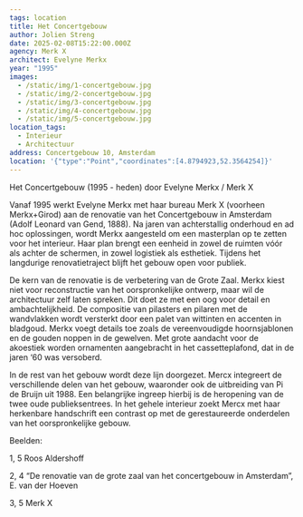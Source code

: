 ```yaml
---
tags: location
title: Het Concertgebouw
author: Jolien Streng
date: 2025-02-08T15:22:00.000Z
agency: Merk X
architect: Evelyne Merkx
year: "1995"
images:
  - /static/img/1-concertgebouw.jpg
  - /static/img/2-concertgebouw.jpg
  - /static/img/3-concertgebouw.jpg
  - /static/img/4-concertgebouw.jpg
  - /static/img/5-concertgebouw.jpg
location_tags:
  - Interieur
  - Architectuur
address: Concertgebouw 10, Amsterdam
location: '{"type":"Point","coordinates":[4.8794923,52.3564254]}'
---
```

Het Concertgebouw (1995 - heden) door Evelyne Merkx / Merk X

Vanaf 1995 werkt Evelyne Merkx met haar bureau Merk X (voorheen Merkx+Girod) aan de renovatie van het Concertgebouw in Amsterdam (Adolf Leonard van Gend, 1888). Na jaren van achterstallig onderhoud en ad hoc oplossingen, wordt Merkx aangesteld om een masterplan op te zetten voor het interieur. Haar plan brengt een eenheid in zowel de ruimten vóór als achter de schermen, in zowel logistiek als esthetiek. Tijdens het langdurige renovatietraject blijft het gebouw open voor publiek.

De kern van de renovatie is de verbetering van de Grote Zaal. Merkx kiest niet voor reconstructie van het oorspronkelijke ontwerp, maar wil de architectuur zelf laten spreken. Dit doet ze met een oog voor detail en ambachtelijkheid. De compositie van pilasters en pilaren met de wandvlakken wordt versterkt door een palet van wittinten en accenten in bladgoud. Merkx voegt details toe zoals de vereenvoudigde hoornsjablonen en de gouden noppen in de gewelven. Met grote aandacht voor de akoestiek worden ornamenten aangebracht in het cassetteplafond, dat in de jaren ‘60 was versoberd.

In de rest van het gebouw wordt deze lijn doorgezet. Mercx integreert de verschillende delen van het gebouw, waaronder ook de uitbreiding van Pi de Bruijn uit 1988. Een belangrijke ingreep hierbij is de heropening van de twee oude publieksentrees. In het gehele interieur zoekt Mercx met haar herkenbare handschrift een contrast op met de gerestaureerde onderdelen van het oorspronkelijke gebouw.

Beelden:

1, 5 Roos Aldershoff 

2, 4 “De renovatie van de grote zaal van het concertgebouw in Amsterdam”, E. van der Hoeven

3, 5 Merk X
